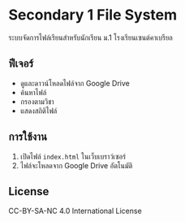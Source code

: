 # Secondary 1 File System
ระบบจัดการไฟล์เรียนสำหรับนักเรียน ม.1 โรงเรียนเซนต์คาเบรียล

## ฟีเจอร์
- ดูและดาวน์โหลดไฟล์จาก Google Drive
- ค้นหาไฟล์
- กรองตามวิชา
- แสดงสถิติไฟล์

## การใช้งาน
1. เปิดไฟล์ `index.html` ในเว็บเบราว์เซอร์
2. ไฟล์จะโหลดจาก Google Drive อัตโนมัติ

## License
CC-BY-SA-NC 4.0 International License

